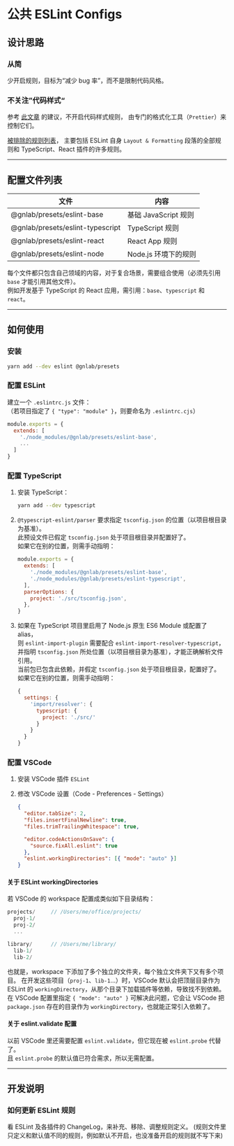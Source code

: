 # 公共 ESLint Configs

## 设计思路

### 从简

少开启规则，目标为“减少 bug 率”，而不是限制代码风格。

### 不关注”代码样式“

参考 [此文章](https://typescript-eslint.io/linting/troubleshooting/formatting/) 的建议，不开启代码样式规则，
由专门的格式化工具（`Prettier`）来控制它们。

[被排除的规则列表](https://github.com/prettier/eslint-config-prettier/blob/main/index.js)，
主要包括 ESLint 自身 `Layout & Formatting` 段落的全部规则和 TypeScript、React 插件的许多规则。

---

## 配置文件列表

| 文件                             | 内容                 |
| -------------------------------- | -------------------- |
| @gnlab/presets/eslint-base       | 基础 JavaScript 规则 |
| @gnlab/presets/eslint-typescript | TypeScript 规则      |
| @gnlab/presets/eslint-react      | React App 规则       |
| @gnlab/presets/eslint-node       | Node.js 环境下的规则 |

每个文件都只包含自己领域的内容，对于复合场景，需要组合使用（必须先引用 `base` 才能引用其他文件）。  
例如开发基于 TypeScript 的 React 应用，需引用：`base`、`typescript` 和 `react`。

---

## 如何使用

### 安装

```sh
yarn add --dev eslint @gnlab/presets
```

### 配置 ESLint

建立一个 `.eslintrc.js` 文件：  
（若项目指定了 `{ "type": "module" }`，则要命名为 `.eslintrc.cjs`）

```js
module.exports = {
  extends: [
    './node_modules/@gnlab/presets/eslint-base',
    ...
  ]
}
```

### 配置 TypeScript

1.  安装 TypeScript：

    ```sh
    yarn add --dev typescript
    ```

2.  `@typescript-eslint/parser` 要求指定 `tsconfig.json` 的位置（以项目根目录为基准）。  
    此预设文件已假定 `tsconfig.json` 处于项目根目录并配置好了。  
    如果它在别的位置，则需手动指明：

    ```js
    module.exports = {
      extends: [
        './node_modules/@gnlab/presets/eslint-base',
        './node_modules/@gnlab/presets/eslint-typescript',
      ],
      parserOptions: {
        project: './src/tsconfig.json',
      },
    }
    ```

3.  如果在 TypeScript 项目里启用了 Node.js 原生 ES6 Module 或配置了 alias，  
    则 `eslint-import-plugin` 需要配合 `eslint-import-resolver-typescript`，并指明 `tsconfig.json` 所处位置（以项目根目录为基准），才能正确解析文件引用。  
    当前包已包含此依赖，并假定 `tsconfig.json` 处于项目根目录，配置好了。  
    如果它在别的位置，则需手动指明：

    ```js
    {
      settings: {
        'import/resolver': {
          typescript: {
            project: './src/'
          }
        }
      }
    }
    ```

### 配置 VSCode

1. 安装 VSCode 插件 `ESLint`

2. 修改 VSCode 设置（Code - Preferences - Settings）

   ```json
   {
     "editor.tabSize": 2,
     "files.insertFinalNewline": true,
     "files.trimTrailingWhitespace": true,

     "editor.codeActionsOnSave": {
       "source.fixAll.eslint": true
     },
     "eslint.workingDirectories": [{ "mode": "auto" }]
   }
   ```

#### 关于 ESLint workingDirectories

若 VSCode 的 workspace 配置成类似如下目录结构：

```js
projects/     // /Users/me/office/projects/
  proj-1/
  proj-2/
  ...

library/      // /Users/me/library/
  lib-1/
  lib-2/
```

也就是，workspace 下添加了多个独立的文件夹，每个独立文件夹下又有多个项目。
在开发这些项目（`proj-1`、`lib-1`...）时，VSCode 默认会把顶层目录作为 ESLint 的 `workingDirectory`，从那个目录下加载插件等依赖，导致找不到依赖。
在 VSCode 配置里指定 `{ "mode": "auto" }` 可解决此问题，它会让 VSCode 把 `package.json` 存在的目录作为 `workingDirectory`，也就能正常引入依赖了。

#### 关于 eslint.validate 配置

以前 VSCode 里还需要配置 `eslint.validate`，但它现在被 `eslint.probe` 代替了。  
且 `eslint.probe` 的默认值已符合需求，所以无需配置。

---

## 开发说明

### 如何更新 ESLint 规则

看 ESLint 及各插件的 ChangeLog，来补充、移除、调整规则定义。
(规则文件里只定义和默认值不同的规则，例如默认不开启，也没准备开启的规则就不写下来)
